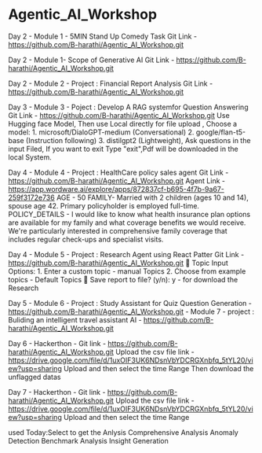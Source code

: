 # Agentic_AI_Workshop

Day 2 - Module 1 - 5MIN Stand Up Comedy Task
Git Link - https://github.com/B-harathi/Agentic_AI_Workshop.git

Day 2 - Module 1- Scope of Generative AI
Git Link - https://github.com/B-harathi/Agentic_AI_Workshop.git

Day 2 - Module 2 - Project : Financial Report Analysis
Git Link - https://github.com/B-harathi/Agentic_AI_Workshop.git

Day 3 - Module 3 - Poject : Develop A RAG systemfor Question Answering
Git Link - https://github.com/B-harathi/Agentic_AI_Workshop.git
Use Hugging face Model,
Then use Local directly for file upload ,
Choose a model: 1. microsoft/DialoGPT-medium (Conversational) 2. google/flan-t5-base (Instruction following) 3. distilgpt2 (Lightweight),
Ask questions in the input Filed,
If you want to exit Type "exit",Pdf will be downloaded in the local System.

Day 4 - Module 4 - Project : HealthCare policy sales agent
Git Link - https://github.com/B-harathi/Agentic_AI_Workshop.git
Agent Link - https://app.wordware.ai/explore/apps/872837cf-b695-4f7b-9a67-259f3172e736
AGE - 50
FAMILY- Married with 2 children (ages 10 and 14), spouse age 42. Primary policyholder is employed full-time.
POLICY_DETAILS - I would like to know what health insurance plan options are available for my family and what coverage benefits we would receive. We're particularly interested in comprehensive family coverage that includes regular check-ups and specialist visits.

Day 4 - Module 5 - Project : Research Agent using React Patter
Git Link - https://github.com/B-harathi/Agentic_AI_Workshop.git
🎯 Topic Input Options: 1. Enter a custom topic - manual Topics 2. Choose from example topics - Default Topics
💾 Save report to file? (y/n): y - for download the Research

Day 5 - Module 6 - Project : Study Assistant for Quiz Question Generation - https://github.com/B-harathi/Agentic_AI_Workshop.git - Module 7 - project : Buliding an intelligent travel assistant AI - https://github.com/B-harathi/Agentic_AI_Workshop.git

Day 6 - Hackerthon - Git link - https://github.com/B-harathi/Agentic_AI_Workshop.git
Upload the csv file link - https://drive.google.com/file/d/1uxOIF3UK6NDsnVbYDCRGXnbfq_5tYL20/view?usp=sharing
Upload and then select the time Range
Then download the unflagged datas

Day 7 - Hackerthon - Git link - https://github.com/B-harathi/Agentic_AI_Workshop.git
Upload the csv file link - https://drive.google.com/file/d/1uxOIF3UK6NDsnVbYDCRGXnbfq_5tYL20/view?usp=sharing
Upload and then select the time Range

used Today:Select to get the Anlysis 
Comprehensive Analysis
Anomaly Detection
Benchmark Analysis
Insight Generation
